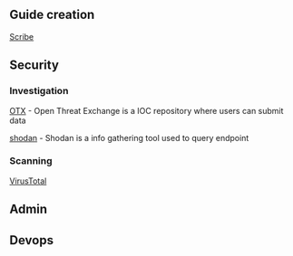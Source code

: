 
## Guide creation  

[Scribe](https://scribehow.com/)


## Security  
### Investigation
[OTX](https://otx.alienvault.com/) - Open Threat Exchange is a IOC repository where users can submit data  

[shodan](https://www.shodan.io/) - Shodan is a info gathering tool used to query endpoint 

### Scanning
[VirusTotal](https://www.virustotal.com/gui/home/upload)


## Admin


## Devops


## 

